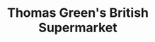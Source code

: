 ---
title: "Thomas Green's British Supermarket"
url: /sant-antoni-de-portmany/thomas-greens-british-supermarket/
shop: comodidad
---